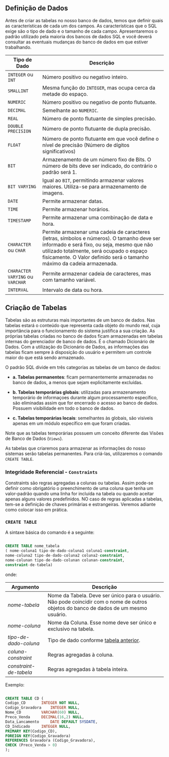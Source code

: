 ## Definição de Dados
Antes de criar as tabelas no nosso banco de dados, temos que definir quais as características de cada um dos campos. As características que o SQL exige são o tipo de dado e o tamanho de cada campo. Apresentaremos o padrão utilizado pela maioria dos bancos de dados SQL e você deverá consultar as eventuais mudanças do banco de dados em que estiver trabalhando.

Tipo de Dado | Descrição 
-------------|----------
`INTEGER` ou `INT` | Número positivo ou negativo inteiro. 
`SMALLINT` | Mesma função do `INTEGER`, mas ocupa cerca da metade do espaço.
`NUMERIC` | Número positivo ou negativo de ponto flutuante.
`DECIMAL` | Semelhante ao `NUMERIC`. 
`REAL` | Número de ponto flutuante de simples precisão.
`DOUBLE PRECISION` | Número de ponto flutuante de dupla precisão.
`FLOAT` | Número de ponto flutuante em que você define o nível de precisão (Número de dígitos significativos)
`BIT` | Armazenamento de um número fixo de Bits. O número de bits deve ser indicado, do contrário o padrão será 1.
`BIT VARYING` | Igual ao `BIT`, permitindo armazenar valores maiores. Utiliza-se para armazenamento de imagens. 
`DATE` | Permite armazenar datas.
`TIME` | Permite armazenar horários. 
`TIMESTAMP` | Permite armazenar uma combinação de data e hora. 
`CHARACTER` ou `CHAR` | Permite armazenar uma cadeia de caracteres (letras, símbolos e números). O tamanho deve ser informado e será fixo, ou seja, mesmo que não utilizado totalmente, será ocupado o espaço fisicamente. O Valor definido será o tamanho máximo da cadeia armazenada. 
`CHARACTER VARYING` ou `VARCHAR` | Permite armazenar cadeia de caracteres, mas com tamanho variável.
`INTERVAL` | Intervalo de data ou hora. 

## Criação de Tabelas 
Tabelas são as estruturas mais importantes de um banco de dados. Nas tabelas estará o conteúdo que representa cada objeto do mundo real, cuja importância para o funcionamento do sistema justifica a sua criação. As próprias tabelas criadas no banco de dados ficam armazenadas em tabelas internas do gerenciador de banco de dados. É o chamado Dicionário de Dados. Com a utilização do Dicionário de Dados, as informações das tabelas ficam sempre à disposição do usuário e permitem um controle maior do que está sendo armazenado. 

O padrão SQL divide em três categorias as tabelas de um banco de dados: 

* **a. Tabelas permanentes**: ficam permanentemente armazenadas no banco de dados, a menos que sejam explicitamente excluídas. 

* **b. Tabelas temporárias globais**: utilizadas para armazenamento temporário de informaçoes durante algum processamento específico, são eliminadas assim que for encerrado o acesso ao banco de dados. Possuem visibilidade em todo o banco de dados. 

* **c. Tabelas temporárias locais**: semelhantes às globais, são visíveis apenas em um módulo específico em que foram criadas. 

Note que as tabelas temporárias possuem um conceito diferente das Visões de Banco de Dados (`Views`). 

As tabelas que criaremos para armazenar as informações do nosso sistemas serão tabelas permanentes. Para criá-las, utilizaremos o comando `CREATE TABLE`.

### Integridade Referencial - `Constraints`
Constraints são regras agregadas a colunas ou tabelas. Assim pode-se definir como obrigatório o preenchimento de uma coluna que tenha um valor-padrão quando uma linha for incluída na tabela ou quando aceitar apenas alguns valores predefinidos. NO caso de regras aplicadas a tabelas, tem-se a definição de chaves primárias e estrangeiras. Veremos adiante como colocar isso em prática. 

### `CREATE TABLE`
A sintaxe básica do comando é a seguinte: 

```sql

CREATE TABLE nome_tabela
( nome-coluna1 tipo-de-dado-coluna1 coluna1-constraint, 
nome-coluna2 tipo-de-dado-coluna2 coluna2-constraint,
nome-colunan tipo-de-dado-colunan colunan-constraint,
constraint-de-tabela)

```

onde:

Argumento | Descrição 
----------|----------
*nome-tabela* | Nome da Tabela. Deve ser único para o usuário. Não pode coincidir com o nome de outros objetos do banco de dados de um mesmo usuário. 
*nome-coluna* | Nome da Coluna. Esse nome deve ser único e exclusivo na tabela. 
*tipo-de-dado-coluna* | Tipo de dado conforme [tabela anterior](https://github.com/eduardowgmendes/mysql-studies/blob/master/chapter/01-fundamentos-e-definicoes-basicas.md#defini%C3%A7%C3%A3o-de-dados).
*coluna-constraint* | Regras agregadas à coluna.
*constraint-de-tabela* | Regras agregadas à tabela inteira.

Exemplo: 

```sql

CREATE TABLE CD (
Codigo_CD		INTEGER NOT NULL,
Codigo_Gravadora	INTEGER NULL,
Nome_CD			VARCHAR(60) NULL,
Preco_Venda		DECIMAL(16,2) NULL,
Data_Lancamento		DATE DEFAULT SYSDATE,
CD_Indicado		INTEGER NULL,
PRIMARY KEY(Codigo_CD),
FOREIGN KEY(Codigo_Gravadora)
REFERENCES Gravadora (Codigo_Gravadora),
CHECK (Preco_Venda > 0)
);

```      
